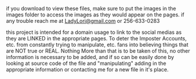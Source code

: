 if you download to view these files, make sure to put the images in the images folder to access the images as they would appear on the pages. if any trouble reach me at LadyLori@gmail.com or 256-633-0283

this project is intended for a domain usage to link to the social medias as they are LINKED in the appropriate pages. To deter the Imposter Accounts, etc. from constantly trying to manipulate, etc. fans into believing things that are NOT true or REAL. Nothing More than that is to be taken of this, no other information is necessary to be added, and if so can be easily done by looking at source code of the file and "manipulating" adding in the appropriate information or contacting me for a new file in it's place.

